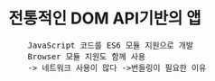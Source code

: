 # 전통적인 DOM API기반의 앱

<pre>
    JavaScript 코드를 ES6 모듈 지원으로 개발
    Browser 모듈 지원도 함께 사용 
    -> 네트워크 사용이 많다 ->번들링이 필요한 이유
</pre>
